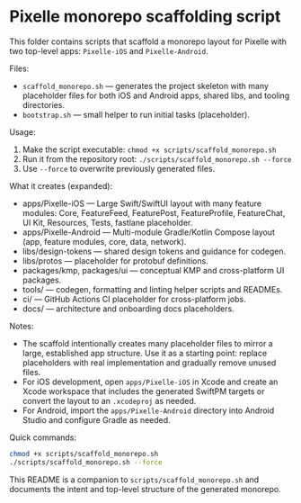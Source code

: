 # Pixelle monorepo scaffolding script

This folder contains scripts that scaffold a monorepo layout for Pixelle with two top-level apps: `Pixelle-iOS` and `Pixelle-Android`.

Files:
- `scaffold_monorepo.sh` — generates the project skeleton with many placeholder files for both iOS and Android apps, shared libs, and tooling directories.
- `bootstrap.sh` — small helper to run initial tasks (placeholder).

Usage:
1. Make the script executable: `chmod +x scripts/scaffold_monorepo.sh`
2. Run it from the repository root: `./scripts/scaffold_monorepo.sh --force`
3. Use `--force` to overwrite previously generated files.

What it creates (expanded):
- apps/Pixelle-iOS — Large Swift/SwiftUI layout with many feature modules: Core, FeatureFeed, FeaturePost, FeatureProfile, FeatureChat, UI Kit, Resources, Tests, fastlane placeholder.
- apps/Pixelle-Android — Multi-module Gradle/Kotlin Compose layout (app, feature modules, core, data, network).
- libs/design-tokens — shared design tokens and guidance for codegen.
- libs/protos — placeholder for protobuf definitions.
- packages/kmp, packages/ui — conceptual KMP and cross-platform UI packages.
- tools/ — codegen, formatting and linting helper scripts and READMEs.
- ci/ — GitHub Actions CI placeholder for cross-platform jobs.
- docs/ — architecture and onboarding docs placeholders.

Notes:
- The scaffold intentionally creates many placeholder files to mirror a large, established app structure. Use it as a starting point: replace placeholders with real implementation and gradually remove unused files.
- For iOS development, open `apps/Pixelle-iOS` in Xcode and create an Xcode workspace that includes the generated SwiftPM targets or convert the layout to an `.xcodeproj` as needed.
- For Android, import the `apps/Pixelle-Android` directory into Android Studio and configure Gradle as needed.

Quick commands:

```bash
chmod +x scripts/scaffold_monorepo.sh
./scripts/scaffold_monorepo.sh --force
```

This README is a companion to `scripts/scaffold_monorepo.sh` and documents the intent and top-level structure of the generated monorepo.
